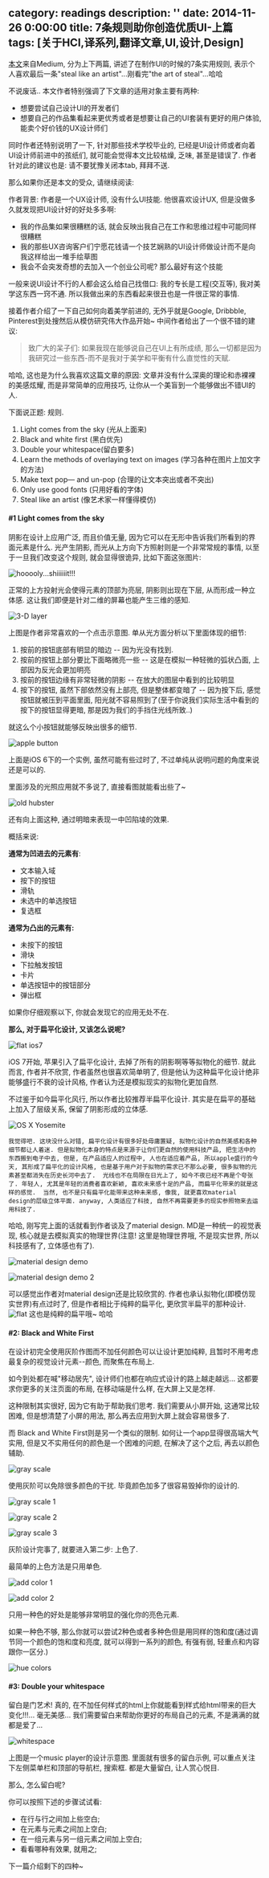 category: readings
description: ''
date: 2014-11-26 0:00:00
title: 7条规则助你创造优质UI-上篇
tags: [关于HCI,译系列,翻译文章,UI,设计,Design]
---

<p><a href="https://medium.com/@erikdkennedy/7-rules-for-creating-gorgeous-ui-part-1-559d4e805cda">本文</a>来自Medium, 分为上下两篇, 讲述了在制作UI的时候的7条实用规则, 表示个人喜欢最后一条"steal like an artist"...刚看完"the art of steal"...哈哈</p>

<p>不说废话.. 本文作者特别强调了下文章的适用对象主要有两种:</p>

<ul>
<li>想要尝试自己设计UI的开发者们</li>
<li>想要自己的作品集看起来更优秀或者是想要让自己的UI套装有更好的用户体验, 能卖个好价钱的UX设计师们</li>
</ul>

<p>同时作者还特别说明了一下,  针对那些技术学校毕业的, 已经是UI设计师或者向着UI设计师前进中的孩纸们, 就可能会觉得本文比较枯燥, 乏味, 甚至是错误了. 作者针对此的建议也是: 请不要犹豫关闭本tab, 拜拜不送.</p>

<p>那么如果你还是本文的受众, 请继续阅读:</p>

<p>作者背景: 作者是一个UX设计师, 没有什么UI技能. 他很喜欢设计UX, 但是没做多久就发现把UI设计好的好处多多啊:</p>

<ul>
<li>我的作品集如果很糟糕的话, 就会反映出我自己在工作和思维过程中可能同样很糟糕</li>
<li>我的那些UX咨询客户们宁愿花钱请一个技艺娴熟的UI设计师做设计而不是向我这样给出一堆手绘草图</li>
<li>我会不会突发奇想的去加入一个创业公司呢? 那么最好有这个技能</li>
</ul>

<p>一般来说UI设计不行的人都会这么给自己找借口: 我的专长是工程(交互等), 我对美学这东西一窍不通. 所以我做出来的东西看起来很丑也是一件很正常的事情.</p>

<p>接着作者介绍了一下自己如何向着美学前进的, 无外乎就是Google, Dribbble, Pinterest到处搜然后从模仿研究伟大作品开始~ 中间作者给出了一个很不错的建议:</p>

<blockquote>
  <p>致广大的呆子们: 如果我现在能够说自己在UI上有所成绩, 那么一切都是因为我研究过一些东西-而不是我对于美学和平衡有什么直觉性的天赋.</p>
</blockquote>

<p>哈哈, 这也是为什么我喜欢这篇文章的原因: 文章并没有什么深奥的理论和赤裸裸的美感炫耀, 而是非常简单的应用技巧, 让你从一个美盲到一个能够做出不错UI的人.</p>

<p>下面说正题: 规则.</p>

<ol>
<li>Light comes from the sky (光从上面来)</li>
<li>Black and white first (黑白优先)</li>
<li>Double your whitespace(留白要多)</li>
<li>Learn the methods of overlaying text on images (学习各种在图片上加文字的方法)</li>
<li>Make text pop— and un-pop (合理的让文本突出或者不突出)</li>
<li>Only use good fonts (只用好看的字体)</li>
<li>Steal like an artist (像艺术家一样懂得模仿)</li>
</ol>

<h4>#1  Light comes from the sky</h4>

<p>阴影在设计上应用广泛, 而且价值无量, 因为它可以在无形中告诉我们所看到的界面元素是什么. 光产生阴影, 而光从上方向下方照射则是一个非常常规的事情, 以至于一旦我们改变这个规则, 就会显得很诡异, 比如下面这张图片:</p>

<p><img src="https://d262ilb51hltx0.cloudfront.net/max/600/1*eFJGYuA67SIzu9pB1MZFKQ.jpeg" alt="hooooly...shiiiiiit!!!" title=""></p>

<p>正常的上方投射光会使得元素的顶部为亮层, 阴影则出现在下层, 从而形成一种立体感. 这让我们即便是针对二维的屏幕也能产生三维的感知.</p>

<p><img src="https://d262ilb51hltx0.cloudfront.net/max/800/1*DTB4xeMLpg0DW6NLOYBehw.png" alt="3-D layer" title=""></p>

<p>上图是作者非常喜欢的一个点击示意图. 单从光方面分析以下里面体现的细节:</p>

<ol>
<li>按前的按钮底部有明显的暗边 -- 因为光没有找到.</li>
<li>按前的按钮上部分要比下面略微亮一些 -- 这是在模拟一种轻微的弧状凸面, 上部因为反光会更加明亮</li>
<li>按前的按钮边缘有非常轻微的阴影 -- 在放大的图层中看到的比较明显</li>
<li>按下的按钮, 虽然下部依然没有上部亮, 但是整体都变暗了 -- 因为按下后, 感觉按钮就被压到平面里面, 阳光就不容易照到了(至于你说我们实际生活中看到的按下的按钮显得更暗, 那是因为我们的手挡住光线所致..)</li>
</ol>

<p>就这么个小按钮就能够反映出很多的细节. </p>

<p><img src="https://d262ilb51hltx0.cloudfront.net/max/800/1*4FCAIgmJa8BuildjlnsDeA.png" alt="apple button" title=""></p>

<p>上面是iOS 6下的一个实例, 虽然可能有些过时了, 不过单纯从说明问题的角度来说还是可以的.</p>

<p>里面涉及的光照应用就不多说了, 直接看图就能看出些了~</p>

<p><img src="https://d262ilb51hltx0.cloudfront.net/max/800/1*gWuSN3QN9dSeVwSP2LZVow.png" alt="old hubster" title=""></p>

<p>还有向上面这种, 通过明暗来表现一中凹陷堎的效果.</p>

<p>概括来说:</p>

<p><strong>通常为凹进去的元素有</strong>:</p>

<ul>
<li>文本输入域</li>
<li>按下的按钮</li>
<li>滑轨</li>
<li>未选中的单选按钮</li>
<li>复选框</li>
</ul>

<p><strong>通常为凸出的元素有:</strong></p>

<ul>
<li>未按下的按钮</li>
<li>滑块</li>
<li>下拉触发按钮</li>
<li>卡片</li>
<li>单选按钮中的按钮部分</li>
<li>弹出框</li>
</ul>

<p>如果你仔细观察以下, 你就会发现它的应用无处不在.</p>

<p><strong>那么, 对于扁平化设计, 又该怎么说呢?</strong></p>

<p><img src="https://d262ilb51hltx0.cloudfront.net/max/800/1*YAB8zDDxCmvegvxCu7d8kw.png" alt="flat ios7" title=""></p>

<p>iOS 7开始, 苹果引入了扁平化设计, 去掉了所有的阴影啊等等拟物化的细节.  就此而言, 作者并不欣赏, 作者虽然也很喜欢简单明了, 但是他认为这种扁平化设计绝非能够盛行不衰的设计风格, 作者认为还是模拟现实的拟物化更加自然.</p>

<p>不过鉴于如今扁平化风行, 所以作者比较推荐半扁平化设计. 其实是在扁平的基础上加入了层级关系, 保留了阴影形成的立体感.</p>

<p><img src="https://d262ilb51hltx0.cloudfront.net/max/800/1*gWvCSNxqNjyYaq4IF31ZhQ.png" alt="OS X Yosemite" title=""></p>

<p><code>我觉得吧. 这块没什么对错, 扁平化设计有很多好处毋庸置疑, 拟物化设计的自然美感和各种细节都让人着迷. 但是拟物化本身的特点是来源于让你们更自然的使用科技产品, 把生活中的东西搬到电子中去, 但是, 在产品适应人的过程中, 人也在适应着产品, 所以apple盛行的今天, 其形成了扁平化的设计风格, 也是基于用户对于拟物的需求已不那么必要, 很多拟物的元素甚至都消失在历史长河中去了.  光线也不在局限在日光上了, 如今不夜已经不再是个夸张了. 年轻人, 尤其是年轻的消费者喜欢新颖, 喜欢未来感十足的产品, 而扁平化带来的就是这样的感觉.  当然, 也不是只有扁平化能带来这种未来感, 像我, 就更喜欢material design的层级立体平面. anyway, 人类适应了科技, 自然不再需要更多的现实参照物来去运用科技了.</code></p>

<p>哈哈, 刚写完上面的话就看到作者谈及了material design. MD是一种统一的视觉表现, 核心就是去模拟真实的物理世界(注意! 这里是物理世界哦, 不是现实世界, 所以科技感有了, 立体感也有了).</p>

<p><img src="https://d262ilb51hltx0.cloudfront.net/max/800/1*TtuBo6cCUTyP8XIYGSrIyg.png" alt="material design demo" title=""></p>

<p><img src="https://d262ilb51hltx0.cloudfront.net/max/600/1*sHg3HCEciqqAk1xE8qMrdg.png" alt="material design demo 2" title=""></p>

<p>可以感觉出作者对material design还是比较欣赏的. 作者也承认拟物化(即模仿现实世界)有点过时了, 但是作者相比于纯粹的扁平化, 更欣赏半扁平的那种设计.
 <img src="https://d262ilb51hltx0.cloudfront.net/max/800/1*Zqcjyz-oIqZZojyYyWVl2Q.png" alt="flat" title="">
这也是纯粹的扁平哦~ 哈哈</p>

<h4>#2: Black and White First</h4>

<p>在设计初完全使用灰阶作图而不加任何颜色可以让设计更加纯粹, 且暂时不用考虑最复杂的视觉设计元素--颜色, 而聚焦在布局上.</p>

<p>如今到处都在喊"移动居先", 设计师们也都在响应式设计的路上越走越远... 这都要求你更多的关注页面的布局, 在移动端是什么样, 在大屏上又是怎样.</p>

<p>这种限制其实很好, 因为它有助于帮助我们思考. 我们需要从小屏开始, 这通常比较困难, 但是想清楚了小屏的用法, 那么再去应用到大屏上就会容易很多了.</p>

<p>而 Black and White First则是另一个类似的限制. 如何让一个app显得很高端大气实用, 但是又不实用任何的颜色是一个困难的问题, 在解决了这个之后, 再去以颜色辅助.</p>

<p><img src="https://d262ilb51hltx0.cloudfront.net/max/800/1*qheNNhQhjjwxMeJ5XGocsA.png" alt="gray scale" title=""></p>

<p>使用灰阶可以免除很多颜色的干扰. 毕竟颜色加多了很容易毁掉你的设计的.</p>

<p><img src="https://d262ilb51hltx0.cloudfront.net/max/1213/1*YxV7C-nHHir-PSbJ4-jqhQ.png" alt="gray scale 1" title=""></p>

<p><img src="https://d262ilb51hltx0.cloudfront.net/max/800/1*RckBhZxKQfveClU7rwGuyg.jpeg" alt="gray scale 2" title=""></p>

<p><img src="https://d262ilb51hltx0.cloudfront.net/max/400/1*EnbssykGOuXeXMV3AQFyjw.png" alt="gray scale 3" title=""></p>

<p>灰阶设计完事了, 就要进入第二步: 上色了.</p>

<p>最简单的上色方法是只用单色.</p>

<p><img src="https://d262ilb51hltx0.cloudfront.net/max/1213/1*YxV7C-nHHir-PSbJ4-jqhQ.png" alt="add color 1" title=""></p>

<p><img src="https://d262ilb51hltx0.cloudfront.net/max/882/1*pds21170RP-6ZIkuSxgI2Q.png" alt="add color 2" title=""></p>

<p>只用一种色的好处是能够非常明显的强化你的亮色元素.</p>

<p>如果一种色不够, 那么你就可以尝试2种色或者多种色但是用同样的饱和度(通过调节同一个颜色的饱和度和亮度, 就可以得到一系列的颜色, 有强有弱, 轻重点和内容跟你一区分.)</p>

<p><img src="https://d262ilb51hltx0.cloudfront.net/max/800/1*_fM8VVYx7hMgdJ_Wy24AXg.png" alt="hue colors" title=""></p>

<h4>#3:  Double your whitespace</h4>

<p>留白是门艺术! 真的, 在不加任何样式的html上你就能看到样式给html带来的巨大变化!!!... 毫无美感... 我们需要留白来帮助你更好的布局自己的元素, 不是满满的就都是爱了...</p>

<p><img src="https://d262ilb51hltx0.cloudfront.net/max/1067/1*qFwXZ_05pRv2OtiaJHIp6Q.jpeg" alt="whitespace" title=""></p>

<p>上图是一个music player的设计示意图. 里面就有很多的留白示例, 可以重点关注下左侧菜单栏和顶部的导航栏, 搜索框. 都是大量留白, 让人赏心悦目.</p>

<p>那么, 怎么留白呢?</p>

<p>你可以按照下述的步骤试试看:</p>

<ul>
<li>在行与行之间加上些空白;</li>
<li>在元素与元素之间加上空白;</li>
<li>在一组元素与另一组元素之间加上空白;</li>
<li>看看哪种有效果, 就用之;</li>
</ul>

<p>下一篇介绍剩下的四种~</p>
